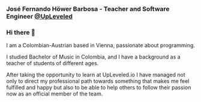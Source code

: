 ### José Fernando Höwer Barbosa - Teacher and Software Engineer [@UpLeveled](https://upleveled.io/) 

### Hi there 👋

I am a Colombian-Austrian based in Vienna, passionate about programming.

I studied Bachelor of Music in Colombia, and I have a background as a teacher of students of different ages.

After taking the opportunity to learn at UpLeveled.io I have managed not only to direct my professional path towards something that makes me feel fulfilled and happy but also to be able to help others to follow their passion now as an official member of the team.

<!--
**Josehower/Josehower** is a ✨ _special_ ✨ repository because its `README.md` (this file) appears on your GitHub profile.

Here are some ideas to get you started:

- 🔭 I’m currently working on ...
- 🌱 I’m currently learning ...
- 👯 I’m looking to collaborate on ...
- 🤔 I’m looking for help with ...
- 💬 Ask me about ...
- 📫 How to reach me: ...
- 😄 Pronouns: ...
- ⚡ Fun fact: ...
-->
